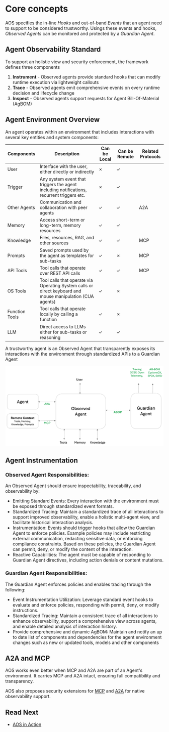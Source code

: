 # Core concepts

AOS specifies the in-line _Hooks_ and out-of-band _Events_ that an agent need to support to be considered trustworthy.
Usings these events and hooks, _Observed Agents_ can be monitored and protected by a _Guardian Agent_.

## Agent Observability Standard

To support an holistic view and security enforcement, the framework defines three components

1. **Instrument** - Observed agents provide standard hooks that can modify runtime execution via lightweight callouts
2. **Trace** - Observed agents emit comprehensive events on every runtime decision and lifecycle change
3. **Inspect** - Observed agents support requests for Agent Bill-Of-Material (AgBOM)

## Agent Environment Overview

An agent operates within an environment that includes interactions with several key entities and system components:

| Components | Description | Can be Local | Can be Remote | Related Protocols |
|--|--|--|--|--|
| User | Interface with the user, either directly or indirectly | ✗ | ✓ | |
| Trigger | Any system event that triggers the agent including notifications, recurrent triggers etc. | ✗ | ✓ | |
| Other Agents | Communication and collaboration with peer agents | ✓ | ✓ | A2A |
| Memory | Access short-term or long-term, memory resources | ✓ | ✓ | |
| Knowledge | Files, resources, RAG, and other sources | ✓ | ✓ | MCP |
| Prompts | Saved prompts used by the agent as templates for sub-tasks | ✓ | ✗ | MCP |
| API Tools | Tool calls that operate over REST API calls | ✓ | ✓ | MCP |
| OS Tools | Tool calls that operate via Operating System calls or direct keyboard and mouse manipulation (CUA agents) | ✓ | ✗ | |
| Function Tools | Tool calls that operate locally by calling a function | ✓ | ✗ | |
| LLM | Direct access to LLMs either for sub-tasks or reasoning | ✓ | ✓ | |

A trustworthy agent is an Observed Agent that transparently exposes its interactions with the environment through standardized APIs to a Guardian Agent

![Agent Diagram](../assets/agent_env.png "Agent Environment Diagram")

## Agent Instrumentation

### Observed Agent Responsibilities:
An Observed Agent should ensure inspectability, traceability, and observability by:

- Emitting Standard Events: Every interaction with the environment must be exposed through standardized event formats.
- Standardized Tracing: Maintain a standardized trace of all interactions to support improved observability, enable a holistic multi-agent view, and facilitate historical interaction analysis.
- Instrumentation: Events should trigger hooks that allow the Guardian Agent to enforce policies. Example policies may include restricting external communication, redacting sensitive data, or enforcing compliance constraints. Based on these policies, the Guardian Agent can permit, deny, or modify the content of the interaction.
- Reactive Capabilities: The agent must be capable of responding to Guardian Agent directives, including action denials or content mutations.

### Guardian Agent Responsibilities:
The Guardian Agent enforces policies and enables tracing through the following:

- Event Instrumentation Utilization: Leverage standard event hooks to evaluate and enforce policies, responding with permit, deny, or modify instructions.
- Standardized Tracing: Maintain a consistent trace of all interactions to enhance observability, support a comprehensive view across agents, and enable detailed analysis of interaction history.
- Provide comprehensive and dynamic AgBOM: Maintain and notify an up to date list of components and dependencies for the agent environment changes such as new or updated tools, models and other components

## A2A and MCP

AOS works even better when MCP and A2A are part of an Agent's environment.
It carries MCP and A2A intact, ensuring full compatibility and transparency.

AOS also proposes security extensions for [MCP](../spec/instrument/extend_mcp.md) and [A2A](../spec/instrument/extend_a2a.md) for native observability support.

## Read Next

- [AOS in Action](./AOS_in_action_example.md)
